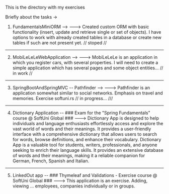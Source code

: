 This is the directory with my exercises

Briefly about the tasks ->
   1. FundamentalsMiniORM  -->
       ---> Created custom ORM with basic functionality (insert, update and retrieve single or set of objects). 
            I have options to work with already created tables in a database or create new tables if such are not present yet.  // stoped //
      
-------------------------------------------------------------------------------------------------------------------------------------------------------------
   2. MobiLeLeLeWebApplication -->
      ---> MobiLeLeLe is an application in which you register cars, with several properties.
           I will need to create a simple application which has several pages and some object entities...       // in work //

-------------------------------------------------------------------------------------------------------------------------------------------------------------

   3. SpringBootAndSpringMVC -- Pathfinder -->
      ---> Pathfinder is an application somewhat similar to social networks.
           Emphasis on travel and memories. Exercise softuni.rs                               // in progress... ///

-------------------------------------------------------------------------------------------------------------------------------------------------------------
  
  4. Dictionary Application     --      ### Exam for the "Spring Fundamentals" course @ SoftUni Global ###
     ---> Dictionary App is designed to help individuals and language enthusiasts effortlessly access and explore the vast world of words and their meanings.
           It provides a user-friendly interface with a comprehensive dictionary that allows users to search for words, browse definitions, and enhance their vocabulary.
           Dictionary App is a valuable tool for students, writers, professionals, and anyone seeking to enrich their language skills.
           It provides an extensive database of words and their meanings, making it a reliable companion for German, French, Spanish and Italian.
-------------------------------------------------------------------------------------------------------------------------------------------------------------
  5. LinkedOut app    --      ### Thymeleaf and Validations - Exercise course @ SoftUni Global ###
     ---> This application is an exercise. Adding, viewing ... employees, companies individually or in groups.
